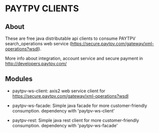 # PAYTPV CLIENTS

## About
These are free java distributable api clients to consume PAYTPV search_operations web service (https://secure.paytpv.com/gateway/xml-operations?wsdl).

More info about integration, account service and secure payment in http://developers.paytpv.com/

## Modules
- paytpv-ws-client: axis2 web service client for https://secure.paytpv.com/gateway/xml-operations?wsdl

- paytpv-ws-facade: Simple java facade for more customer-friendly consumption.
	dependency with 'paytpv-ws-client'

- paytpv-rest: Simple java rest client for more customer-friendly consumption.
	dependency with 'paytpv-ws-facade'
